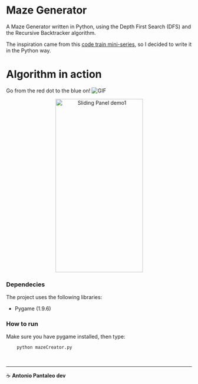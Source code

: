 # Maze Generator

A Maze Generator written in Python, using the Depth First Search (DFS) and the Recursive Backtracker algorithm.

The inspiration came from this [code train mini-series](https://www.youtube.com/watch?v=HyK_Q5rrcr4), so I decided to write it in the Python way.

# Algorithm in action

Go from the red dot to the blue on!
![GIF](assets/example.gif)

<p align="center">
    <img src="assets/example.gif" width="237" height="471" alt="Sliding Panel demo1">
</p>

### Dependecies

The project uses the following libraries:

- Pygame (1.9.6)

### How to run

Make sure you have pygame installed, then type:

```
    python mazeCreator.py
```

‏‏‎

---

☕ **Antonio Pantaleo dev**
